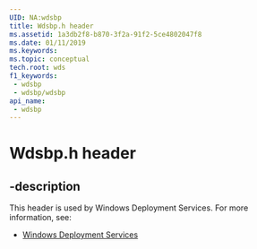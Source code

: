 ```yaml
---
UID: NA:wdsbp
title: Wdsbp.h header
ms.assetid: 1a3db2f8-b870-3f2a-91f2-5ce4802047f8
ms.date: 01/11/2019
ms.keywords: 
ms.topic: conceptual
tech.root: wds
f1_keywords:
 - wdsbp
 - wdsbp/wdsbp
api_name:
 - wdsbp
---
```


# Wdsbp.h header


## -description

This header is used by Windows Deployment Services. For more information, see:

- [Windows Deployment Services](../_wds/index.md)

